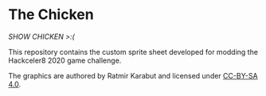 # The Chicken

*SHOW CHICKEN >:(*

This repository contains the custom sprite sheet developed for modding the Hackceler8 2020 game challenge.

The graphics are authored by Ratmir Karabut and licensed under [CC-BY-SA 4.0](https://creativecommons.org/licenses/by-sa/4.0/).
